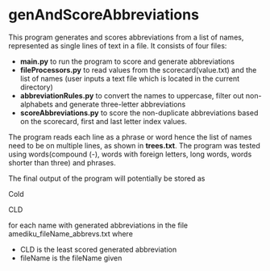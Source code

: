# genAndScoreAbbreviations
This program generates and scores abbreviations from a list of names, represented as single lines of text in a file. It consists of four files: 
 - **main.py** to run the program to score and generate abbreviations
 -  **fileProcessors.py** to read values from the scorecard(value.txt) and the list of names (user inputs a text file which is located in the current directory)
 -  **abbreviationRules.py** to convert the names to uppercase, filter out non-alphabets and generate three-letter abbreviations
 -  **scoreAbbreviations.py** to score the non-duplicate abbreviations based on the scorecard, first and last letter index values.

The program reads each line as a phrase or word hence the list of names need to be on multiple lines, as shown in **trees.txt**.
The program was tested using words(compound (-), words with foreign letters, long words, words shorter than three) and phrases. 

The final output of the program will potentially be stored as

Cold

CLD

for each name with generated abbreviations in the file amediku_fileName_abbrevs.txt where 
- CLD is the least scored generated abbreviation
- fileName is the fileName given
